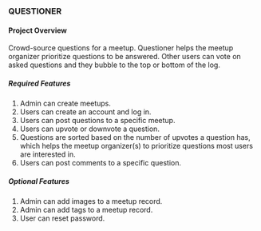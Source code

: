 ### QUESTIONER
#### Project Overview
Crowd-source questions for a meetup. Questioner helps the meetup organizer prioritize
questions to be answered. Other users can vote on asked questions and they bubble to the top or bottom of the log.

##### Required Features
1. Admin can create meetups.
2. Users can create an account and log in.
3. Users can post questions to a specific meetup.
4. Users can upvote or downvote a question.
5. Questions are sorted based on the number of upvotes a question has, which helps the meetup organizer(s) to prioritize questions most users are interested in.
6. Users can post comments to a specific question.
##### Optional Features
1. Admin can add images to a meetup record.
2. Admin can add tags to a meetup record.
3. User can reset password.